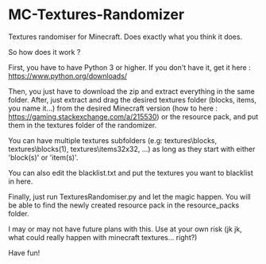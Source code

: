 # MC-Textures-Randomizer
Textures randomiser for Minecraft. Does exactly what you think it does.

So how does it work ?

First, you have to have Python 3 or higher.
If you don't have it, get it here : https://www.python.org/downloads/

Then, you just have to download the zip and extract everything in the same folder.
After, just extract and drag the desired textures folder (blocks, items, you name it...) from the desired Minecraft version (how to here : https://gaming.stackexchange.com/a/215530) or the resource pack, and put them in the textures folder of the randomizer.

You can have multiple textures subfolders (e.g: textures\blocks, textures\blocks(1), textures\items32x32, ...) as long as they start with either 'block(s)' or 'item(s)'.

You can also edit the blacklist.txt and put the textures you want to blacklist in here.

Finally, just run TexturesRandomiser.py and let the magic happen.
You will be able to find the newly created resource pack in the resource_packs folder.

I may or may not have future plans with this. Use at your own risk (jk jk, what could really happen with minecraft textures... right?)

Have fun!
